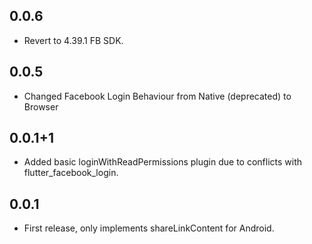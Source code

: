 ## 0.0.6

* Revert to 4.39.1 FB SDK. 

## 0.0.5

* Changed Facebook Login Behaviour from Native (deprecated) to Browser

## 0.0.1+1

* Added basic loginWithReadPermissions plugin due to conflicts with flutter_facebook_login.

## 0.0.1

* First release, only implements shareLinkContent for Android.
